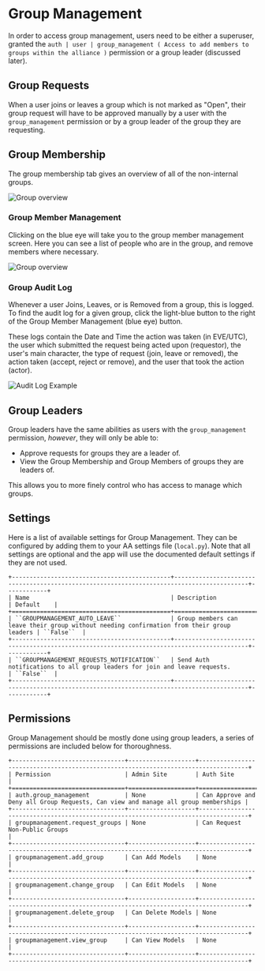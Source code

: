 # Group Management

In order to access group management, users need to be either a superuser, granted the `auth | user | group_management ( Access to add members to groups within the alliance )` permission or a group leader (discussed later).

## Group Requests

When a user joins or leaves a group which is not marked as "Open", their group request will have to be approved manually by a user with the `group_management` permission or by a group leader of the group they are requesting.

## Group Membership

The group membership tab gives an overview of all of the non-internal groups.

![Group overview](/_static/images/features/core/groupmanagement/group-membership.png)

### Group Member Management

Clicking on the blue eye will take you to the group member management screen. Here you can see a list of people who are in the group, and remove members where necessary.

![Group overview](/_static/images/features/core/groupmanagement/group-member-management.png)

### Group Audit Log

Whenever a user Joins, Leaves, or is Removed from a group, this is logged. To find the audit log for a given group, click the light-blue button to the right of the Group Member Management (blue eye) button.

These logs contain the Date and Time the action was taken (in EVE/UTC), the user which submitted the request being acted upon (requestor), the user's main character, the type of request (join, leave or removed), the action taken (accept, reject or remove), and the user that took the action (actor).

![Audit Log Example](/_static/images/features/core/groupmanagement/group_audit_log.png)

## Group Leaders

Group leaders have the same abilities as users with the `group_management` permission, _however_, they will only be able to:

- Approve requests for groups they are a leader of.
- View the Group Membership and Group Members of groups they are leaders of.

This allows you to more finely control who has access to manage which groups.

## Settings

Here is a list of available settings for Group Management. They can be configured by adding them to your AA settings file (``local.py``).
Note that all settings are optional and the app will use the documented default settings if they are not used.

```eval_rst
+---------------------------------------------+-------------------------------------------------------------------------------------------+------------+
| Name                                        | Description                                                                               | Default    |
+=============================================+===========================================================================================+============+
| ``GROUPMANAGEMENT_AUTO_LEAVE``              | Group members can leave their group without needing confirmation from their group leaders | ``False``  |
+---------------------------------------------+-------------------------------------------------------------------------------------------+------------+
| ``GROUPMANAGEMENT_REQUESTS_NOTIFICATION``   | Send Auth notifications to all group leaders for join and leave requests.                 | ``False``  |
+---------------------------------------------+-------------------------------------------------------------------------------------------+------------+
```

## Permissions

Group Management should be mostly done using group leaders, a series of permissions are included below for thoroughness.

```eval_rst
+--------------------------------+-------------------+------------------------------------------------------------------------------------+
| Permission                     | Admin Site        | Auth Site                                                                          |
+================================+===================+====================================================================================+
| auth.group_management          | None              | Can Approve and Deny all Group Requests, Can view and manage all group memberships |
+--------------------------------+-------------------+------------------------------------------------------------------------------------+
| groupmanagement.request_groups | None              | Can Request Non-Public Groups                                                      |
+--------------------------------+-------------------+------------------------------------------------------------------------------------+
| groupmanagement.add_group      | Can Add Models    | None                                                                               |
+--------------------------------+-------------------+------------------------------------------------------------------------------------+
| groupmanagement.change_group   | Can Edit Models   | None                                                                               |
+--------------------------------+-------------------+------------------------------------------------------------------------------------+
| groupmanagement.delete_group   | Can Delete Models | None                                                                               |
+--------------------------------+-------------------+------------------------------------------------------------------------------------+
| groupmanagement.view_group     | Can View Models   | None                                                                               |
+--------------------------------+-------------------+------------------------------------------------------------------------------------+
```
